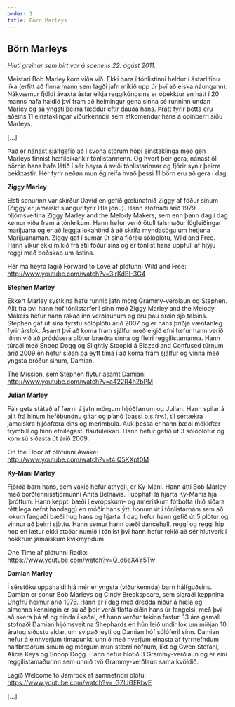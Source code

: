 ```yaml
---
order: 1
title: Börn Marleys
---
```


## Börn Marleys

*Hluti greinar sem birt var á scene.is 22. ágúst 2011.*

Meistari Bob Marley kom víða við. Ekki bara í tónlistinni heldur í ástarlífinu líka (erfitt að finna mann sem lagði jafn mikið upp úr því að elska náungann). Nákvæmur fjöldi ávaxta ástarleikja reggíkóngsins er óþekktur en hátt í 20 manns hafa haldið því fram að helmingur gena sinna sé runninn undan Marley og sá yngsti þeirra fæddur eftir dauða hans. Þrátt fyrir þetta eru aðeins 11 einstaklingar viðurkenndir sem afkomendur hans á opinberri síðu Marleys.

[...]

Það er nánast sjálfgefið að í svona stórum hópi einstaklinga með gen Marleys finnist hæfileikaríkir tónlistarmenn. Og hvort þeir gera, nánast öll börnin hans hafa látið í sér heyra á sviði tónlistarinnar og fjórir synir þeirra þekktastir. Hér fyrir neðan mun ég reifa hvað þessi 11 börn eru að gera í dag.

**Ziggy Marley**

Elsti sonurinn var skírður David en gefið gælunafnið Ziggy af föður sínum (Ziggy er jamaískt slangur fyrir litla jónu). Hann stofnaði árið 1979 hljómsveitina Ziggy Marley and the Melody Makers, sem enn þann dag í dag kemur víða fram á tónleikum. Hann hefur verið ötull talsmaður lögleiðingar marijuana og er að leggja lokahönd á að skrifa myndasögu um hetjuna Marijuanaman. Ziggy gaf í sumar út sína fjórðu sólóplötu, Wild and Free. Hann víkur ekki mikið frá stíl föður síns og er tónlist hans uppfull af hlýju reggí með boðskap um ástina.

Hér má heyra lagið Forward to Love af plötunni Wild and Free:  
http://www.youtube.com/watch?v=3lrKdBI-3G4

**Stephen Marley**

Ekkert Marley systkina hefu runnið jafn mörg Grammy-verðlaun og Stephen. Allt frá því hann hóf tónlistarferil sinn með Ziggy Marley and the Melody Makers hefur hann rakað inn verðlaunum og eru þau orðin sjö talsins. Stephen gaf út sína fyrstu sólóplötu árið 2007 og er hans þriðja væntanleg fyrir árslok. Ásamt því að koma fram sjálfur með eigið efni hefur hann verið iðinn við að pródúsera plötur bræðra sinna og fleiri reggílistamanna. Hann túraði með Snoop Dogg og Slightly Stoopid á Blazed and Confused túrnum árið 2009 en hefur síðan þá eytt tíma í að koma fram sjálfur og vinna með yngsta bróður sínum, Damian.

The Mission, sem Stephen flytur ásamt Damian:  
http://www.youtube.com/watch?v=a422R4h2bPM

**Julian Marley**

Fáir geta státað af færni á jafn mörgum hljóðfærum og Julian. Hann spilar á allt frá hinum hefðbundnu gítar og píanó (bassi o.s.frv.), til sértækra jamaískra hljóðfæra eins og merimbula. Auk þessa er hann bæði mökkfær trymbill og hinn efnilegasti flautuleikari. Hann hefur gefið út 3 sólóplötur og kom sú síðasta út árið 2009.

On the Floor af plötunni Awake:  
http://www.youtube.com/watch?v=t4IQ5KXpt0M

**Ky-Mani Marley**

Fjórða barn hans, sem vakið hefur athygli, er Ky-Mani. Hann átti Bob Marley með borðtennisstjörnunni Anita Belnavis. Í upphafi lá hjarta Ky-Manis hjá íþróttum. Hann keppti bæði í evrópskum- og amerískum fótbolta (hið síðara réttilega nefnt handegg) en móðir hans ýtti honum út í tónlistarnám sem að lokum fangaði bæði hug hans og hjarta. Í dag hefur hann gefið út 5 plötur og vinnur að þeirri sjöttu. Hann semur hann bæði dancehall, reggí og reggí hip hop en lætur ekki staðar numið í tónlist því hann hefur tekið að sér hlutverk í nokkrum jamaískum kvikmyndum.

One Time af plötunni Radio:  
https://www.youtube.com/watch?v=Q_o6eX4Y5Tw

**Damian Marley**

Í sérstöku uppáhaldi hjá mér er yngsta (viðurkennda) barn hálfguðsins. Damian er sonur Bob Marleys og Cindy Breakspeare, sem sigraði keppnina Ungfrú heimur árið 1976. Hann er í dag með dredda niður á hæla og almenna kenningin er sú að þeir verði flóttaleiðin hans úr fangelsi, með því að skera þá af og binda í kaðal, ef hann verður tekinn fastur. 13 ára gamall stofnaði Damian hljómsveitina Shephards en hún leið undir lok um miðjan 10. áratug síðustu aldar, um svipað leyti og Damian hóf sólóferil sinn. Damian hefur á einhverjum tímapunkti unnið með hverjum einasta af fyrrnefndum hálfbræðrum sínum og mörgum mun stærri nöfnum, líkt og Gwen Stefani, Alicia Keys og Snoop Dogg. Hann hefur hlotið 3 Grammy-verðlaun og er eini reggílistamaðurinn sem unnið tvö Grammy-verðlaun sama kvöldið.

Lagið Welcome to Jamrock af samnefndri plötu:  
https://www.youtube.com/watch?v=_GZlJGERbvE

[...]
